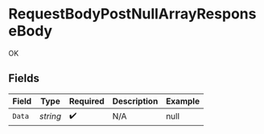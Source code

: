 # RequestBodyPostNullArrayResponseBody

OK


## Fields

| Field              | Type               | Required           | Description        | Example            |
| ------------------ | ------------------ | ------------------ | ------------------ | ------------------ |
| `Data`             | *string*           | :heavy_check_mark: | N/A                | null               |